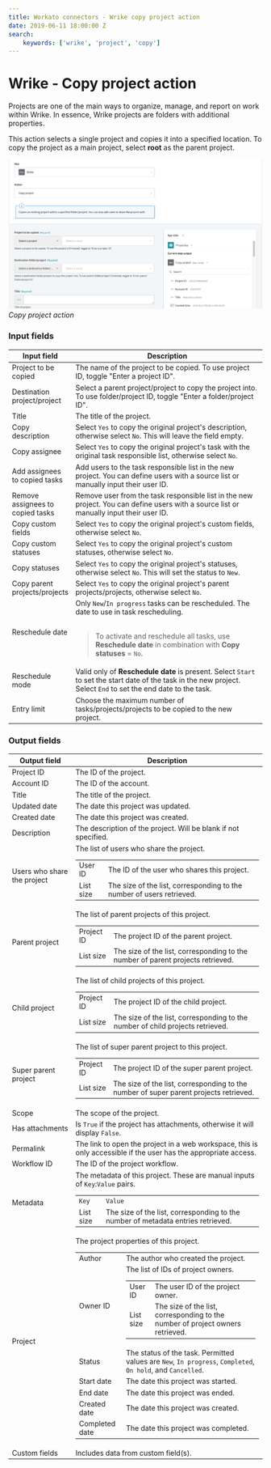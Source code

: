 ```yaml
---
title: Workato connectors - Wrike copy project action
date: 2019-06-11 18:00:00 Z
search:
    keywords: ['wrike', 'project', 'copy']
---
```


# Wrike - Copy project action

Projects are one of the main ways to organize, manage, and report on work within Wrike. In essence, Wrike projects are folders with additional properties.

This action selects a single project and copies it into a specified location. To copy the project as a main project, select **root** as the parent project.

![Copy project action](/assets/images/connectors/Wrike/copy-project-action.png)
*Copy project action*

### Input fields

<table class="unchanged rich-diff-level-one">
  <thead>
    <tr>
      <th width='25%'>Input field</th>
      <th>Description</th>
    </tr>
  </thead>
  <tbody>
    <tr>
      <td>Project to be copied</td>
      <td>
        The name of the project to be copied. To use project ID, toggle "Enter a project ID".
      </td>
    </tr>
    <tr>
      <td>Destination project/project</td>
      <td>
        Select a parent project/project to copy the project into. To use folder/project ID, toggle "Enter a folder/project ID".
      </td>
    </tr>
    <tr>
      <td>Title</td>
      <td>
        The title of the project.
      </td>
    </tr>
    <tr>
      <td>Copy description</td>
      <td>
        Select <code>Yes</code> to copy the original project's description, otherwise select <code>No</code>. This will leave the field empty.
      </td>    
    </tr>
    <tr>
      <td>Copy assignee</td>
      <td>
        Select <code>Yes</code> to copy the original project's task with the original task responsible list, otherwise select <code>No</code>.
      </td>    
    </tr>
    <tr>
      <td>Add assignees to copied tasks</td>
      <td>
        Add users to the task responsible list in the new project. You can define users with a source list or manually input their user ID.
      </td>    
    </tr>
    <tr>
      <td>Remove assignees to copied tasks</td>
      <td>
        Remove user from the task responsible list in the new project. You can define users with a source list or manually input their user ID.
      </td>    
    </tr>
    <tr>
      <td>Copy custom fields</td>
      <td>
        Select <code>Yes</code> to copy the original project's custom fields, otherwise select <code>No</code>.
      </td>    
    </tr>
    <tr>
      <td>Copy custom statuses</td>
      <td>
        Select <code>Yes</code> to copy the original project's custom statuses, otherwise select <code>No</code>.
      </td>    
    </tr>
    <tr>
      <td>Copy statuses</td>
      <td>
        Select <code>Yes</code> to copy the original project's statuses, otherwise select <code>No</code>. This will set the status to <code>New</code>.
      </td>    
    </tr>
    <tr>
      <td>Copy parent projects/projects</td>
      <td>
        Select <code>Yes</code> to copy the original project's parent projects/projects, otherwise select <code>No</code>.
      </td>    
    </tr>
    <tr>
      <td>Reschedule date</td>
      <td>
        Only <code>New</code>/<code>In progress</code> tasks can be rescheduled. The date to use in task rescheduling.<br>
        <br>
        <blockquote>To activate and reschedule all tasks, use <b>Reschedule date</b> in combination with <b>Copy statuses</b> = <code>No</code>.</blockquote>
      </td>    
    </tr>
    <tr>
      <td>Reschedule mode</td>
      <td>
        Valid only of <b>Reschedule date</b> is present. Select <code>Start</code> to set the start date of the task in the new project. Select <code>End</code> to set the end date to the task.
      </td>    
    </tr>
    <tr>
      <td>Entry limit</td>
      <td>
        Choose the maximum number of tasks/projects/projects to be copied to the new project.
      </td>
    </tr>
  </tbody>
</table>

### Output fields

<table class="unchanged rich-diff-level-one">
  <thead>
    <tr>
      <th width='25%'>Output field</th>
      <th>Description</th>
    </tr>
  </thead>
  <tbody>
    <tr>
      <td>Project ID</td>
      <td>
        The ID of the project.
      </td>
    </tr>  
    <tr>
      <td>Account ID</td>
      <td>
        The ID of the account.
      </td>
    </tr>
    <tr>
      <td>Title</td>
      <td>
        The title of the project.
      </td>
    </tr>
    <tr>
      <td>Updated date</td>
      <td>
        The date this project was updated.
      </td>
    </tr>
    <tr>
      <td>Created date</td>
      <td>
        The date this project was created.
      </td>
    </tr>
    <tr>
      <td>Description</td>
      <td>
        The description of the project. Will be blank if not specified.
      </td>
    </tr>
    <tr>
      <td>Users who share the project</td>
      <td>
        The list of users who share the project.
        <table>
          <tbody>
            <tr>
              <td>User ID</td>
              <td>The ID of the user who shares this project.</td>
            </tr>
            <tr>
              <td>List size</td>
              <td>The size of the list, corresponding to the number of users retrieved.</td>
            </tr>
          </tbody>
        </table>
      </td>
    </tr>
    <tr>
      <td>Parent project</td>
      <td>
        The list of parent projects of this project.
        <table>
          <tbody>
            <tr>
              <td>Project ID</td>
              <td>The project ID of the parent project.</td>
            </tr>
            <tr>
              <td>List size</td>
              <td>The size of the list, corresponding to the number of parent projects retrieved.</td>
            </tr>
          </tbody>
        </table>
      </td>
    </tr>
    <tr>
      <td>Child project</td>
      <td>
        The list of child projects of this project.
        <table>
          <tbody>
            <tr>
              <td>Project ID</td>
              <td>The project ID of the child project.</td>
            </tr>
            <tr>
              <td>List size</td>
              <td>The size of the list, corresponding to the number of child projects retrieved.</td>
            </tr>
          </tbody>
        </table>
      </td>
    </tr>
    <tr>
      <td>Super parent project</td>
      <td>
        The list of super parent project to this project.
        <table>
          <tbody>
            <tr>
              <td>Project ID</td>
              <td>The project ID of the super parent project.</td>
            </tr>
            <tr>
              <td>List size</td>
              <td>The size of the list, corresponding to the number of super parent projects retrieved.</td>
            </tr>
          </tbody>
        </table>
      </td>
    </tr>
    <tr>
      <td>Scope</td>
      <td>
        The scope of the project.
      </td>
    </tr>
    <tr>
      <td>Has attachments</td>
      <td>
        Is <code>True</code> if the project has attachments, otherwise it will display <code>False</code>.
      </td>
    </tr>
    <tr>
      <td>Permalink</td>
      <td>
        The link to open the project in a web workspace, this is only accessible if the user has the appropriate access.
      </td>
    </tr>
    <tr>
      <td>Workflow ID</td>
      <td>
        The ID of the project workflow.
      </td>
    </tr>
    <tr>
      <td>Metadata</td>
      <td>
        The metadata of this project. These are manual inputs of <code>Key</code>:<code>Value</code> pairs.
        <table>
          <tbody>
            <tr>
              <td><code>Key</code></td>
              <td><code>Value</code></td>
            </tr>
            <tr>
              <td>List size</td>
              <td>The size of the list, corresponding to the number of metadata entries  retrieved.</td>
            </tr>
          </tbody>
        </table>
      </td>
    </tr>
    <tr>
      <td>Project</td>
      <td>
        The project properties of this project.
        <table>
          <tbody>
            <tr>
              <td>Author</td>
              <td>The author who created the project.</td>
            </tr>
            <tr>
              <td>Owner ID</td>
              <td>
                The list of IDs of project owners.
                <table>
                  <tbody>
                    <tr>
                      <td>User ID</td>
                      <td>The user ID of the project owner.</td>
                    </tr>
                    <tr>
                      <td>List size</td>
                      <td>The size of the list, corresponding to the number of project owners retrieved.</td>
                    </tr>
                  </tbody>
                </table>
              </td>
            </tr>
            <tr>
              <td>Status</td>
              <td>The status of the task. Permitted values are <code>New</code>, <code>In progress</code>, <code>Completed</code>, <code>On hold</code>, and <code>Cancelled</code>.</td>
            </tr>
            <tr>
              <td>Start date</td>
              <td>The date this project was started.</td>
            </tr>
            <tr>
              <td>End date</td>
              <td>The date this project was ended.</td>
            </tr>
            <tr>
              <td>Created date</td>
              <td>The date this project was created.</td>
            </tr>
            <tr>
              <td>Completed date</td>
              <td>The date this project was completed.</td>
            </tr>
          </tbody>
        </table>
      </td>
    </tr>
    <tr>
      <td>Custom fields</td>
      <td>
        Includes data from custom field(s).
      </td>
    </tr>
  </tbody>
</table>
